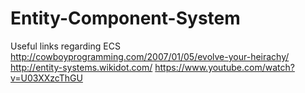 # Entity-Component-System

Useful links regarding ECS <br>
http://cowboyprogramming.com/2007/01/05/evolve-your-heirachy/
http://entity-systems.wikidot.com/
https://www.youtube.com/watch?v=U03XXzcThGU

